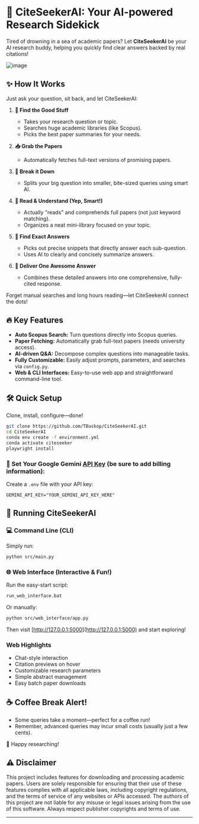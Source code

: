 # 🚀 CiteSeekerAI: Your AI-powered Research Sidekick

Tired of drowning in a sea of academic papers? Let **CiteSeekerAI** be your AI research buddy, helping you quickly find clear answers backed by real citations!

![image](https://github.com/user-attachments/assets/fd3c0ba9-da7f-430a-a164-5ab12554a36f)

## ✨ How It Works

Just ask your question, sit back, and let CiteSeekerAI:

1. **🔎 Find the Good Stuff**

   * Takes your research question or topic.
   * Searches huge academic libraries (like Scopus).
   * Picks the best paper summaries for your needs.

2. **📥 Grab the Papers**

   * Automatically fetches full-text versions of promising papers.

3. **🧩 Break it Down**

   * Splits your big question into smaller, bite-sized queries using smart AI.

4. **📖 Read & Understand (Yep, Smart!)**

   * Actually "reads" and comprehends full papers (not just keyword matching).
   * Organizes a neat mini-library focused on your topic.

5. **🎯 Find Exact Answers**

   * Picks out precise snippets that directly answer each sub-question.
   * Uses AI to clearly and concisely summarize answers.

6. **🌟 Deliver One Awesome Answer**

   * Combines these detailed answers into one comprehensive, fully-cited response.

Forget manual searches and long hours reading—let CiteSeekerAI connect the dots!

## 🔥 Key Features

* **Auto Scopus Search:** Turn questions directly into Scopus queries.
* **Paper Fetching:** Automatically grab full-text papers (needs university access).
* **AI-driven Q\&A:** Decompose complex questions into manageable tasks.
* **Fully Customizable:** Easily adjust prompts, parameters, and searches via `config.py`.
* **Web & CLI Interfaces:** Easy-to-use web app and straightforward command-line tool.

## 🛠️ Quick Setup

Clone, install, configure—done!

```bash
git clone https://github.com/TBuskop/CiteSeekerAI.git
cd CiteSeekerAI
conda env create -f environment.yml
conda activate citeseeker
playwright install
```

### 🔑 Set Your Google Gemini [API Key](https://ai.google.dev/gemini-api/docs/api-key) (be sure to add billing information):

Create a `.env` file with your API key:

```env
GEMINI_API_KEY="YOUR_GEMINI_API_KEY_HERE"
```

## 🚦 Running CiteSeekerAI

### 💻 Command Line (CLI)

Simply run:

```bash
python src/main.py
```

### 🌐 Web Interface (Interactive & Fun!)

Run the easy-start script:

```bash
run_web_interface.bat
```

Or manually:

```bash
python src/web_interface/app.py
```

Then visit [http://127.0.0.1:5000](http://127.0.0.1:5000) and start exploring!

### Web Highlights

* Chat-style interaction
* Citation previews on hover
* Customizable research parameters
* Simple abstract management
* Easy batch paper downloads

## ☕ Coffee Break Alert!

* Some queries take a moment—perfect for a coffee run!
* Remember, advanced queries may incur small costs (usually just a few cents).

🎉 Happy researching!


## ⚠️ Disclaimer

This project includes features for downloading and processing academic papers. Users are solely responsible for ensuring that their use of these features complies with all applicable laws, including copyright regulations, and the terms of service of any websites or APIs accessed. The authors of this project are not liable for any misuse or legal issues arising from the use of this software. Always respect publisher copyrights and terms of use.

---
